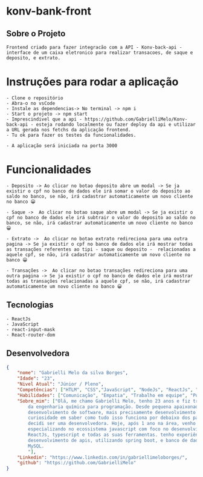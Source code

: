 # konv-bank-front

## Sobre o Projeto

    Frontend criado para fazer integracão com a API - Konv-back-api - interface de um caixa eletronico para realizar transacoes, de saque e deposito, e extrato.
# Instruções para rodar a aplicação
    
    - Clone o repositório 
    - Abra-o no vsCode
    - Instale as dependencias-> No terminal -> npm i
    - Start o projeto -> npm start 
    - Imprescindivel que a api - https://github.com/GabrielliMelo/Konv-back-api - esteja rodando localmente ou fazer deploy da api e utilizar a URL gerada nos fetchs da aplicação frontend.
    - Tu ok para fazer os testes da funcionalidades.

    - A aplicação será iniciada na porta 3000

# Funcionalidades

    - Deposito -> Ao clicar no botao deposito abre um modal -> Se ja existir o cpf no banco de dados ele irá somar o valor do deposito ao saldo no banco, se não, irá cadastrar automaticamente um novo cliente no banco 😀

    - Saque ->  Ao clicar no botao saque abre um modal -> Se ja existir o cpf no banco de dados ele irá subtrair o valor do deposito ao saldo no banco, se não, irá cadastrar automaticamente um novo cliente no banco 😀 

    - Extrato ->  Ao clicar no botao extrato redireciona para uma outra pagina -> Se ja existir o cpf no banco de dados ele irá mostrar todas as transações referentes ao tipi - saque ou deposito -  relacionadas a aquele cpf, se não, irá cadastrar automaticamente um novo cliente no banco 😀

    - Transações ->  Ao clicar no botao transações redireciona para uma outra pagina -> Se ja existir o cpf no banco de dados ele irá mostrar todas as transações relacionadas a aquele cpf, se não, irá cadastrar automaticamente um novo cliente no banco 😀

## Tecnologias

    - ReactJs
    - JavaScript
    - react-input-mask
    - React-router-dom

## Desenvolvedora
```json
{
	"nome": "Gabrielli Melo da silva Borges",
	"Idade": "23",
	"Nivel Atual": "Júnior / Pleno",
	"Competências": ["HTLM", "CSS","JavaScript", "NodeJs", "ReactJs", "Java", "Spring Boot", "Docker", "AWS", "PostgreSQL", "MySQL", "Redis", "API Rest", "Scrum", "Kanbam", "Git/GitFlow"],
	"Habilidades": ["Comunicação", "Empatia", "Trabalho em equipe", "Positividade", "Proatividade", "Resolução de problemas", "...etc"],
	"Sobre_mim": ["Olá, me chamo Gabrielli Melo, tenho 23 anos e fiz transição de carreira
        da engenharia química para programação. Desde pequena apaixonada por jogos e
        desenvolvimento de software, mais precisamente desenvolvimento web. Sempre tive
        curiosidade em saber como tudo isso funciona por debaixo dos panos e por conta disso
        decidi ser uma desenvolvedora. Hoje, após 1 ano na área, venho estudando e me
        especializando no ecossistema javascript com foco no desenvolvimento fullStack utilizando nodeJs,
        ReactJs, typescript e todas as suas ferramentas. tenho experiência também em
        desenvolvimento de apis, utilizando spring boot, e banco de dados PostgreSQL e
        MySQL.
        "],
    "Linkedin": "https://www.linkedin.com/in/gabriellimeloborges/",
    "github": "https://github.com/GabrielliMelo"
}
```
